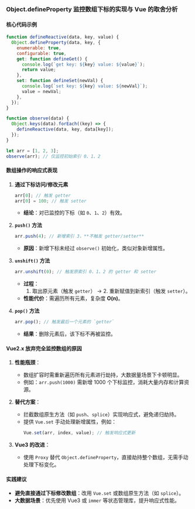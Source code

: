 ### Object.defineProperty 监控数组下标的实现与 Vue 的取舍分析

#### 核心代码示例

```js
function defineReactive(data, key, value) {
  Object.defineProperty(data, key, {
    enumerable: true,
    configurable: true,
    get: function defineGet() {
      console.log(`get key: ${key} value: ${value}`);
      return value;
    },
    set: function defineSet(newVal) {
      console.log(`set key: ${key} value: ${newVal}`);
      value = newVal;
    },
  });
}

function observe(data) {
  Object.keys(data).forEach((key) => {
    defineReactive(data, key, data[key]);
  });
}

let arr = [1, 2, 3];
observe(arr); // 仅监控初始索引 0、1、2
```

#### 数组操作的响应式表现

1. **通过下标访问/修改元素**

   ```js
   arr[0]; // 触发 getter
   arr[0] = 100; // 触发 setter
   ```

   - **结论**：对已监控的下标（如 `0`、`1`、`2`）有效。

2. **`push()` 方法**

   ```js
   arr.push(4); // 新增索引 3，**不触发 getter/setter**
   ```

   - **原因**：新增下标未经过 `observe()` 初始化，类似对象新增属性。

3. **`unshift()` 方法**

   ```js
   arr.unshift(0); // 触发原索引 0、1、2 的 getter 和 setter
   ```

   - **过程**：
     1. 取出原元素（触发 `getter`） → 2. 重新赋值到新索引（触发 `setter`）。
   - **性能代价**：需遍历所有元素，复杂度 **O(n)**。

4. **`pop()` 方法**
   ```js
   arr.pop(); // 触发最后一个元素的 `getter`
   ```
   - **结果**：删除元素后，该下标不再被监控。

#### Vue2.x 放弃完全监控数组的原因

1. **性能瓶颈**：

   - 数组扩容时需重新遍历所有元素进行劫持，大数据量场景下卡顿明显。
   - 例如：`arr.push(1000)` 需新增 1000 个下标监控，消耗大量内存和计算资源。

2. **替代方案**：

   - 拦截数组原生方法（如 `push`、`splice`）实现响应式，避免递归劫持。
   - 提供 `Vue.set` 手动处理新增属性，例如：
     ```js
     Vue.set(arr, index, value); // 触发响应式更新
     ```

3. **Vue3 的改进**：
   - 使用 `Proxy` 替代 `Object.defineProperty`，直接劫持整个数组，无需手动处理下标变化。

#### 实践建议

- **避免直接通过下标修改数组**：改用 `Vue.set` 或数组原生方法（如 `splice`）。
- **大数据场景**：优先使用 Vue3 或 `immer` 等状态管理库，提升响应式性能。
